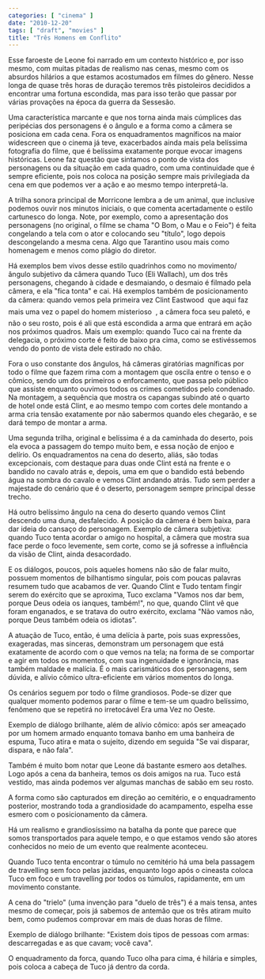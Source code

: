 ```yaml
---
categories: [ "cinema" ]
date: "2010-12-20"
tags: [ "draft", "movies" ]
title: "Três Homens em Conflito"
---
```

Esse faroeste de Leone foi narrado em um contexto histórico e, por isso
mesmo, com muitas pitadas de realismo nas cenas, mesmo com os absurdos
hilários a que estamos acostumados em filmes do gênero. Nesse longa
de quase três horas de duração teremos três pistoleiros decididos
a encontrar uma fortuna escondida, mas para isso terão que passar por
várias provações na época da guerra da Sessesão.

Uma característica marcante e que nos torna ainda mais cúmplices
das peripécias dos personagens é o ângulo e a forma como a câmera
se posiciona em cada cena. Fora os enquadramentos magníficos na maior
widescreen que o cinema já teve, exacerbados ainda mais pela belíssima
fotografia do filme, que é belíssima exatamente porque evocar imagens
históricas. Leone faz questão que sintamos o ponto de vista dos
personagens ou da situação em cada quadro, com uma continuidade que é
sempre eficiente, pois nos coloca na posição sempre mais privilegiada
da cena em que podemos ver a ação e ao mesmo tempo interpretá-la.

A trilha sonora principal de Morricone lembra a de um animal, que
inclusive podemos ouvir nos minutos iniciais, o que comenta acertadamente
o estilo cartunesco do longa. Note, por exemplo, como a apresentação
dos personagens (no original, o filme se chama "O Bom, o Mau e o Feio")
é feita congelando a tela com o ator e colocando seu "título", logo
depois descongelando a mesma cena. Algo que Tarantino usou mais como
homenagem e menos como plágio do diretor.

Há exemplos bem vivos desse estilo quadrinhos como no movimento/ângulo
subjetivo da câmera quando Tuco (Eli Wallach), um dos três personagens,
chegando à cidade e desmaiando, o desmaio é filmado pela câmera, e ela
"fica tonta" e cai. Há exemplos também de posicionamento da câmera:
quando vemos pela primeira vez Clint Eastwood  que aqui faz mais
uma vez o papel do homem misterioso  , a câmera foca seu paletó,
e não o seu rosto, pois é ali que está escondida a arma que entrará
em ação nos próximos quadros. Mais um exemplo: quando Tuco cai na
frente da delegacia, o próximo corte é feito de baixo pra cima, como
se estivéssemos vendo do ponto de vista dele estirado no chão.

Fora o uso constante dos ângulos, há câmeras giratórias magníficas
por todo o filme que fazem rima com a montagem que oscila entre o tenso e
o cômico, sendo um dos primeiros o enforcamento, que passa pelo público
que assiste enquanto ouvimos todos os crimes cometidos pelo condenado. Na
montagem, a sequência que mostra os capangas subindo até o quarto
de hotel onde está Clint, e ao mesmo tempo com cortes dele montando a
arma cria tensão exatamente por não sabermos quando eles chegarão,
e se dará tempo de montar a arma.

Uma segunda trilha, original e belíssima é a da caminhada do deserto,
pois ela evoca a passagem do tempo muito bem, e essa noção de enjoo
e delírio. Os enquadramentos na cena do deserto, aliás, são todas
excepcionais, com destaque para duas onde Clint está na frente e o
bandido no cavalo atrás e, depois, uma em que o bandido está bebendo
água na sombra do cavalo e vemos Clint andando atrás. Tudo sem perder
a majestade do cenário que é o deserto, personagem sempre principal
desse trecho.

Há outro belíssimo ângulo na cena do deserto quando vemos Clint
descendo uma duna, desfalecido. A posição da câmera é bem baixa,
para dar ideia do cansaço do personagem. Exemplo de câmera subjetiva:
quando Tuco tenta acordar o amigo no hospital, a câmera que mostra sua
face perde o foco levemente, sem corte, como se já sofresse a influência
da visão de Clint, ainda desacordado.

E os diálogos, poucos, pois aqueles homens não são de falar muito,
possuem momentos de bilhantismo singular, pois com poucas palavras
resumem tudo que acabamos de ver. Quando Clint e Tudo tentam fingir
serem do exército que se aproxima, Tuco exclama "Vamos nos dar bem,
porque Deus odeia os ianques, também!", no que, quando Clint vê que
foram enganados, e se tratava do outro exército, exclama "Não vamos
não, porque Deus também odeia os idiotas".

A atuação de Tuco, então, é uma delícia à parte, pois suas
expressões, exageradas, mas sinceras, demonstram um personagem que está
exatamente de acordo com o que vemos na tela; na forma de se comportar e
agir em todos os momentos, com sua ingenuidade e ignorância, mas também
maldade e malícia. É o mais carismáticos dos personagens, sem dúvida,
e alívio cômico ultra-eficiente em vários momentos do longa.

Os cenários seguem por todo o filme grandiosos. Pode-se dizer que
qualquer momento podemos parar o filme e tem-se um quadro belíssimo,
fenômeno que se repetirá no irretocável Era uma Vez no Oeste. 

Exemplo de diálogo brilhante, além de alívio cômico: após ser
ameaçado por um homem armado enquanto tomava banho em uma banheira de
espuma, Tuco atira e mata o sujeito, dizendo em seguida "Se vai disparar,
dispara, e não fala".

Também é muito bom notar que Leone dá bastante esmero aos
detalhes. Logo após a cena da banheira, temos os dois amigos na rua. Tuco
está vestido, mas ainda podemos ver algumas manchas de sabão em seu
rosto.

A forma como são capturados em direção ao cemitério, e o enquadramento
posterior, mostrando toda a grandiosidade do acampamento, espelha esse
esmero com o posicionamento da câmera.

Há um realismo e grandiosíssimo na batalha da ponte que parece que
somos transportados para aquele tempo, e o que estamos vendo são atores
conhecidos no meio de um evento que realmente aconteceu.

Quando Tuco tenta encontrar o túmulo no cemitério há uma bela passagem
de travelling sem foco pelas jazidas, enquanto logo após o cineasta
coloca Tuco em foco e um travelling por todos os túmulos, rapidamente,
em um movimento constante.

A cena do "trielo" (uma invenção para "duelo de três") é a mais tensa,
antes mesmo de começar, pois já sabemos de antemão que os três atiram
muito bem, como pudemos comprovar em mais de duas horas de filme.

Exemplo de diálogo brilhante: "Existem dois tipos de pessoas com armas:
descarregadas e as que cavam; você cava".

O enquadramento da forca, quando Tuco olha para cima, é hilária e
simples, pois coloca a cabeça de Tuco já dentro da corda.

